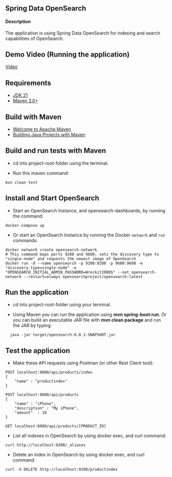 ## Spring Data OpenSearch

#### Description

The application is using Spring Data OpenSearch for indexing and search capabilities of OpenSearch.

## Demo Video (Running the application)

[Video](https://share.vidyard.com/watch/D3XMg1zZFtNEyhm8DWx79B?)

## Requirements

* [JDK 21](https://www.oracle.com/il-en/java/technologies/downloads/)
* [Maven 3.0+](http://maven.apache.org/download.cgi)

## Build with Maven

* [Welcome to Apache Maven](https://maven.apache.org/)
* [Building Java Projects with Maven](https://spring.io/guides/gs/maven/)

## Build and run tests with Maven

* cd into project-root-folder using the terminal.

* Run this maven command:

``` 
mvn clean test
``` 

## Install and Start OpenSearch

* Start an OpenSearch Instance, and opensearch-dashboards, by running the command:

```shell
docker-compose up
```

* Or start an OpenSearch Instance by running the Docker `network` and `run` commands:

```shell
docker network create opensearch-network
# This command maps ports 9200 and 9600, sets the discovery type to "single-node" and requests the newest image of OpenSearch
docker run -d --name opensearch -p 9200:9200 -p 9600:9600 -e "discovery.type=single-node" -e "OPENSEARCH_INITIAL_ADMIN_PASSWORD=Wreckit2000$" --net opensearch-network --restart=always opensearchproject/opensearch:latest
```

## Run the application

* cd into project-root-folder using your terminal.

* Using Maven you can run the application using **mvn spring-boot:run**.
  Or you can build an executable JAR file with **mvn clean package** and run the JAR by typing:

```
  java -jar target/opensearch-0.0.1-SNAPSHOT.jar
```

## Test the application

* Make these API requests using Postman (or other Rest Client tool):

```
POST localhost:8080/api/products/index
{              
	"name" : "productindex"
}
```

```
POST localhost:8080/api/products
{              
	"name" : "iPhone",
    "description" : "My iPhone",
    "amount"  : 10
}
```

```
GET localhost:8080/api/products/[PRODUCT_ID]
```

* List all indexes in OpenSearch by using docker exec, and curl command:
```
curl http://localhost:9200/_aliases
```

* Delete an index in OpenSearch by using docker exec, and curl command:
```
curl -X DELETE http://localhost:9200/productindex
```